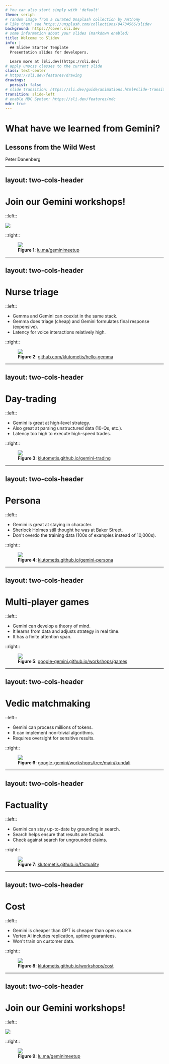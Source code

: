 ```yaml
---
# You can also start simply with 'default'
theme: seriph
# random image from a curated Unsplash collection by Anthony
# like them? see https://unsplash.com/collections/94734566/slidev
background: https://cover.sli.dev
# some information about your slides (markdown enabled)
title: Welcome to Slidev
info: |
  ## Slidev Starter Template
  Presentation slides for developers.

  Learn more at [Sli.dev](https://sli.dev)
# apply unocss classes to the current slide
class: text-center
# https://sli.dev/features/drawing
drawings:
  persist: false
# slide transition: https://sli.dev/guide/animations.html#slide-transitions
transition: slide-left
# enable MDC Syntax: https://sli.dev/features/mdc
mdc: true
---
```


<v-clicks>

# What have we learned from Gemini?

## Lessons from the Wild West

Peter Danenberg

</v-clicks>

<div class="abs-br m-6 flex gap-2">
  <a href="https://github.com/google-gemini/workshops" target="_blank" alt="GitHub" title="Open in GitHub"
    class="text-xl slidev-icon-btn opacity-50 !border-none !hover:text-white">
    <carbon-logo-github />
  </a>
</div>

<!--
The last comment block of each slide will be treated as slide notes. It will be visible and editable in Presenter Mode along with the slide. [Read more in the docs](https://sli.dev/guide/syntax.html#notes)
-->

---
layout: two-cols-header
---

# Join our Gemini workshops!

::left::

<v-clicks>

<div class="relative h-full w-full">
  <div class="">
    <img src="/meetup.png" class="h-full w-full object-cover rounded shadow-lg" style="object-position: top;" />
  </div>
</div>

</v-clicks>

::right::

<figure class="p-5">
  <img src="/meetup-qr.png" class="w-4/5 mx-auto" />
  <figcaption class="mt-2 text-center text-sm text-gray-500"><strong>Figure 1</strong>: <a href="https://lu.ma/geminimeetup">lu.ma/geminimeetup</a></figcaption>
</figure>

---
layout: two-cols-header
---

# Nurse triage

::left::

<v-clicks>

- Gemma and Gemini can coexist in the same stack.
- Gemma does triage (cheap) and Gemini formulates final response (expensive).
- Latency for voice interactions relatively high.

</v-clicks>

::right::

<figure class="p-5">
  <img src="/gemma.png" class="w-4/5 mx-auto" />
  <figcaption class="mt-2 text-center text-sm text-gray-500"><strong>Figure 2</strong>: <a href="https://github.com/klutometis/hello-gemma">github.com/klutometis/hello-gemma</a></figcaption>
</figure>

---
layout: two-cols-header
---

# Day-trading

::left::

<v-clicks>

- Gemini is great at high-level strategy.
- Also great at parsing unstructured data (10-Qs, etc.).
- Latency too high to execute high-speed trades.

</v-clicks>

::right::

<figure class="p-5">
  <img src="/day-trading.png" class="w-4/5 mx-auto" />
  <figcaption class="mt-2 text-center text-sm text-gray-500"><strong>Figure 3</strong>: <a href="https://klutometis.github.io/gemini-trading">klutometis.github.io/gemini-trading</a></figcaption>
</figure>

---
layout: two-cols-header
---

# Persona

::left::

<v-clicks>

- Gemini is great at staying in character.
- Sherlock Holmes still thought he was at Baker Street.
- Don't overdo the training data (100s of examples instead of 10,000s).

</v-clicks>

::right::

<figure class="p-5">
  <img src="/persona.png" class="w-4/5 mx-auto" />
  <figcaption class="mt-2 text-center text-sm text-gray-500"><strong>Figure 4</strong>: <a href="https://klutometis.github.io/gemini-persona">klutometis.github.io/gemini-persona</a></figcaption>
</figure>

---
layout: two-cols-header
---

# Multi-player games

::left::

<v-clicks>

- Gemini can develop a theory of mind.
- It learns from data and adjusts strategy in real time.
- It has a finite attention span.

</v-clicks>

::right::

<figure class="p-5">
  <img src="/games.png" class="w-4/5 mx-auto" />
  <figcaption class="mt-2 text-center text-sm text-gray-500"><strong>Figure 5</strong>: <a href="https://google-gemini.github.io/workshops/games">google-gemini.github.io/workshops/games</a></figcaption>
</figure>

---
layout: two-cols-header
---

# Vedic matchmaking

::left::

<v-clicks>

- Gemini can process millions of tokens.
- It can implement non-trivial algorithms.
- Requires oversight for sensitive results.

</v-clicks>

::right::

<figure class="p-5">
  <img src="/matchmaking.png" class="w-4/5 mx-auto" />
  <figcaption class="mt-2 text-center text-sm text-gray-500"><strong>Figure 6</strong>: <a href="https://github.com/google-gemini/workshops/tree/main/kundali">google-gemini/workshops/tree/main/kundali</a></figcaption>
</figure>

---
layout: two-cols-header
---

# Factuality

::left::

<v-clicks>

- Gemini can stay up-to-date by grounding in search.
- Search helps ensure that results are factual.
- Check against search for ungrounded claims.

</v-clicks>

::right::

<figure class="p-5">
  <img src="/factuality.png" class="w-4/5 mx-auto" />
  <figcaption class="mt-2 text-center text-sm text-gray-500"><strong>Figure 7</strong>: <a href="https://klutometis.github.io/factuality">klutometis.github.io/factuality</a></figcaption>
</figure>

---
layout: two-cols-header
---

# Cost

::left::

<v-clicks>

- Gemini is cheaper than GPT is cheaper than open source.
- Vertex AI includes replication, uptime guarantees.
- Won't train on customer data.

</v-clicks>

::right::

<figure class="p-5">
  <img src="/cost.png" class="w-4/5 mx-auto" />
  <figcaption class="mt-2 text-center text-sm text-gray-500"><strong>Figure 8</strong>: <a href="https://klutometis.github.io/workshops/cost">klutometis.github.io/workshops/cost</a></figcaption>
</figure>

---
layout: two-cols-header
---

# Join our Gemini workshops!

::left::

<v-clicks>

<div class="relative h-full w-full">
  <div class="">
    <img src="/meetup.png" class="h-full w-full object-cover rounded shadow-lg" style="object-position: top;" />
  </div>
</div>

</v-clicks>

::right::

<figure class="p-5">
  <img src="/meetup-qr.png" class="w-4/5 mx-auto" />
  <figcaption class="mt-2 text-center text-sm text-gray-500"><strong>Figure 9</strong>: <a href="https://lu.ma/geminimeetup">lu.ma/geminimeetup</a></figcaption>
</figure>

